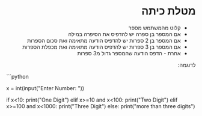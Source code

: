 <div dir="rtl">

# מטלת כיתה
* קלוט מהמשתמש מספר
* אם המספר בן ספרה יש להדפיס את הסיפרה במילה
* אם המספר בן 2 ספרות יש להדפיס הודעה מתאימה ואת סכום הספרות
* אם המספר בן 3 ספרות יש להדפיס הודעה מתאימה ואת מכפלת הספרות
* אחרת - הדפס הודעה שהמספר גדול מ3 ספרות


לדוגמה:
</div>
```python

x = int(input("Enter Number: "))

if x<10:
    print("One Digit")
elif x>=10 and x<100:
    print("Two Digit")
elif x>=100 and x<1000:
    print("Three Digit")
else:
    print("more than three digits")
```
